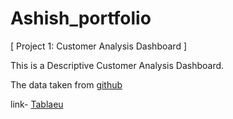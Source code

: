 # Ashish_portfolio
[ Project 1: Customer Analysis Dashboard ]

This is a Descriptive Customer Analysis Dashboard.

The data taken from [github](https://github.com/stanley-george-joseph/Customer-Analysis-Tableau)

link- [Tablaeu](https://public.tableau.com/app/profile/ashish.kumar7751/viz/CustomerAnalysis_16844368151170/Dashboard1)
